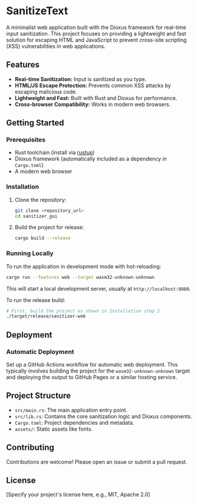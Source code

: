 # SanitizeText

A minimalist web application built with the Dioxus framework for real-time input sanitization. This project focuses on providing a lightweight and fast solution for escaping HTML and JavaScript to prevent cross-site scripting (XSS) vulnerabilities in web applications.

## Features
- **Real-time Sanitization:** Input is sanitized as you type.
- **HTML/JS Escape Protection:** Prevents common XSS attacks by escaping malicious code.
- **Lightweight and Fast:** Built with Rust and Dioxus for performance.
- **Cross-browser Compatibility:** Works in modern web browsers.

## Getting Started

### Prerequisites
- Rust toolchain (install via [rustup](https://rustup.rs))
- Dioxus framework (automatically included as a dependency in `Cargo.toml`)
- A modern web browser

### Installation

1. Clone the repository:
   ```bash
   git clone <repository_url>
   cd sanitizer_gui
   ```

2. Build the project for release:
   ```bash
   cargo build --release
   ```

### Running Locally

To run the application in development mode with hot-reloading:

```bash
cargo run --features web --target wasm32-unknown-unknown
```

This will start a local development server, usually at `http://localhost:8080`.

To run the release build:

```bash
# First, build the project as shown in Installation step 2
./target/release/sanitizer-web
```

## Deployment

### Automatic Deployment
Set up a GitHub Actions workflow for automatic web deployment. This typically involves building the project for the `wasm32-unknown-unknown` target and deploying the output to GitHub Pages or a similar hosting service.

## Project Structure
- `src/main.rs`: The main application entry point.
- `src/lib.rs`: Contains the core sanitization logic and Dioxus components.
- `Cargo.toml`: Project dependencies and metadata.
- `assets/`: Static assets like fonts.

## Contributing
Contributions are welcome! Please open an issue or submit a pull request.

## License
[Specify your project's license here, e.g., MIT, Apache 2.0]
